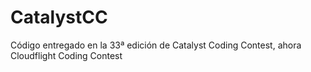 # CatalystCC

Código entregado en la 33ª edición de Catalyst Coding Contest, ahora Cloudflight Coding Contest
